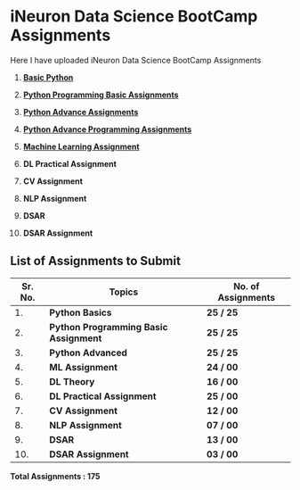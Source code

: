 # iNeuron Data Science BootCamp Assignments
Here I have uploaded iNeuron Data Science BootCamp Assignments

1. [**Basic Python**](https://github.com/MohammadWasiq0786/iNeuron-Full-Stack-Data-Science-BootCamp-Assignments/tree/main/1.%20Basic%20Python)

2. [**Python Programming Basic Assignments**](https://github.com/MohammadWasiq0786/iNeuron-Full-Stack-Data-Science-BootCamp-Assignments/tree/main/2.%20Python%20Programming%20Basic%20Assignment)

3. [**Python Advance Assignments**](https://github.com/MohammadWasiq0786/iNeuron-Full-Stack-Data-Science-BootCamp-Assignments/tree/main/3.%20Python%20Advance%20Assignment)

4. [**Python Advance Programming Assignments**](https://github.com/MohammadWasiq0786/iNeuron-Full-Stack-Data-Science-BootCamp-Assignments/tree/main/3.2%20Python%20Advance%20Programming%20Assignment)

5. [**Machine Learning Assignment**](https://github.com/MohammadWasiq0786/iNeuron-Full-Stack-Data-Science-BootCamp-Assignments/tree/main/4.%20Machine%20Learning%20Assignment)

6. **DL Practical Assignment** 

7. **CV Assignment**          

8. **NLP Assignment**                   

9. **DSAR**                              

10. **DSAR Assignment**

## List of Assignments to Submit

| **Sr. No.** | **Topics**                              | **No. of Assignments**      |
|-------------|-----------------------------------------|-----------------------------|
| 1\.         | **Python Basics**                       | **25 / 25**                 |
| 2\.         | **Python Programming Basic Assignment** | **25 / 25**                 |
| 3\.         | **Python Advanced**                     | **25 / 25**                 |
| 4\.         | **ML Assignment**                       | **24 / 00**                 |
| 5\.         | **DL Theory**                           | **16 / 00**                 |
| 6\.         | **DL Practical Assignment**             | **25 / 00**                 |
| 7\.         | **CV Assignment**                       | **12 / 00**                 |
| 8\.         | **NLP Assignment**                      | **07 / 00**                 |
| 9\.         | **DSAR**                                | **13 / 00**                 |
| 10\.        | **DSAR Assignment**                     | **03 / 00**                 |

**Total Assignments : 175** 
